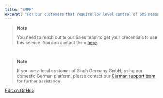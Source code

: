 ```yaml
---
title: "SMPP"
excerpt: "For our customers that require low level control of SMS messaging and lowest possible latency we offer our Enhanced SMPP service."
---
```

> **Note**    
>
> You need to reach out to our Sales team to get your credentials to use this service. You can contact them [here](https://www.sinch.com/contact-us/).

<br>

> **Note**    
>
> If you are a local customer of Sinch Germany GmbH, using our domestic German platform, please contact our [German support team](mailto:support-de@sinch.com) for further assistance.

<a class="gitbutton pill" target="_blank" href="https://github.com/sinch/docs/blob/master/docs/sms/sms-smpp.md"><span class="fab fa-github"></span>Edit on GitHub</a>
